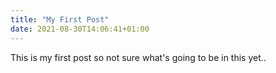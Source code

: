 ```yaml
---
title: "My First Post"
date: 2021-08-30T14:06:41+01:00
---
```


This is my first post so not sure what's going to be in this yet..
